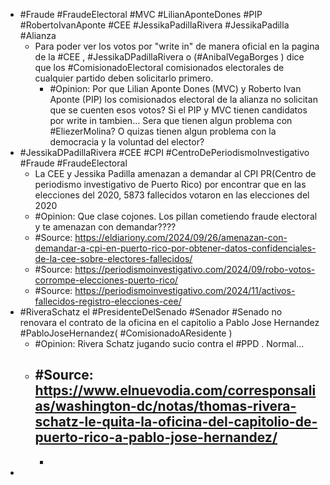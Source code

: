 - #Fraude #FraudeElectoral #MVC  #LilianAponteDones #PIP #RobertoIvanAponte #CEE #JessikaPadillaRivera #JessikaPadilla #Alianza
	- Para poder ver los votos por "write in" de manera oficial en la pagina de la #CEE , #JessikaDPadillaRivera o (#AnibalVegaBorges ) dice que los #ComisionadoElectoral comisionados electorales de cualquier partido deben solicitarlo primero.
		- #Opinion: Por que Lilian Aponte Dones (MVC) y Roberto Ivan Aponte (PIP) los comisionados electoral de la alianza no solicitan que se cuenten esos votos? Si el PIP y MVC tienen candidatos por write in tambien... Sera que tienen algun problema con #EliezerMolina? O quizas tienen algun problema con la democracia y la voluntad del elector?
- #JessikaDPadillaRivera #CEE #CPI #CentroDePeriodismoInvestigativo #Fraude #FraudeElectoral
	- La CEE y Jessika Padilla amenazan a demandar al CPI PR(Centro de periodismo investigativo de Puerto Rico) por encontrar que en las elecciones del 2020, 5873 fallecidos votaron en las elecciones del 2020
	- #Opinion: Que clase cojones. Los pillan cometiendo fraude electoral y te amenazan con demandar????
	- #Source: https://eldiariony.com/2024/09/26/amenazan-con-demandar-a-cpi-en-puerto-rico-por-obtener-datos-confidenciales-de-la-cee-sobre-electores-fallecidos/
	- #Source: https://periodismoinvestigativo.com/2024/09/robo-votos-corrompe-elecciones-puerto-rico/
	- #Source: https://periodismoinvestigativo.com/2024/11/activos-fallecidos-registro-elecciones-cee/
- #RiveraSchatz el #PresidenteDelSenado #Senador #Senado no renovara el contrato de la oficina en el capitolio a Pablo Jose Hernandez #PabloJoseHernandez( #ComisionadoAResidente )
	- #Opinion: Rivera Schatz jugando sucio contra el #PPD . Normal...
	- #Source: https://www.elnuevodia.com/corresponsalias/washington-dc/notas/thomas-rivera-schatz-le-quita-la-oficina-del-capitolio-de-puerto-rico-a-pablo-jose-hernandez/
		-
		-
-